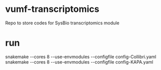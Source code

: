 # vumf-transcriptomics
Repo to store codes for SysBio transcriptomics module

# run
snakemake --cores 8 --use-envmodules --configfile config-Collibri.yaml  
snakemake --cores 8 --use-envmodules --configfile config-KAPA.yaml